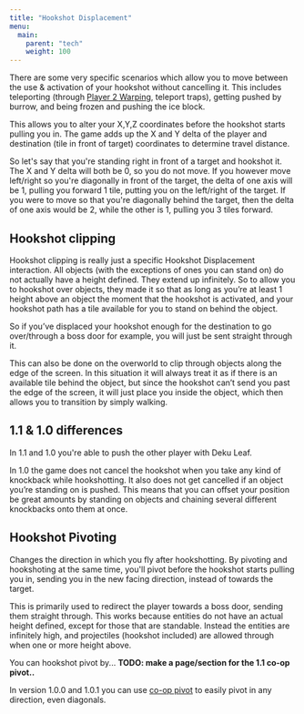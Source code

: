 ```yaml
---
title: "Hookshot Displacement"
menu:
  main:
    parent: "tech"
    weight: 100
---
```


There are some very specific scenarios which allow you to move between the use & activation of your hookshot without cancelling it.
This includes teleporting (through [Player 2 Warping](/tech/player-2-warp), teleport traps), getting pushed by burrow, and being frozen and pushing the ice block.

This allows you to alter your X,Y,Z coordinates before the hookshot starts pulling you in.
The game adds up the X and Y delta of the player and destination (tile in front of target) coordinates to determine travel distance.

So let's say that you're standing right in front of a target and hookshot it. The X and Y delta will both be 0, so you do not move.
If you however move left/right so you're diagonally in front of the target, the delta of one axis will be 1, pulling you forward 1 tile, putting you on the left/right of the target.
If you were to move so that you're diagonally behind the target, then the delta of one axis would be 2, while the other is 1, pulling you 3 tiles forward.

## Hookshot clipping

Hookshot clipping is really just a specific Hookshot Displacement interaction.
All objects (with the exceptions of ones you can stand on) do not actually have a height defined. They extend up infinitely.
So to allow you to hookshot over objects, they made it so that as long as you’re at least 1 height above an object the moment that the hookshot is activated, and your hookshot path has a tile available for you to stand on behind the object.

So if you’ve displaced your hookshot enough for the destination to go over/through a boss door for example, you will just be sent straight through it.

This can also be done on the overworld to clip through objects along the edge of the screen.
In this situation it will always treat it as if there is an available tile behind the object, but since the hookshot can’t send you past the edge of the screen, it will just place you inside the object, which then allows you to transition by simply walking.

## 1.1 & 1.0 differences

In 1.1 and 1.0 you're able to push the other player with Deku Leaf.

In 1.0 the game does not cancel the hookshot when you take any kind of knockback while hookshotting.
It also does not get cancelled if an object you’re standing on is pushed.
This means that you can offset your position be great amounts by standing on objects and chaining several different knockbacks onto them at once.


## Hookshot Pivoting

Changes the direction in which you fly after hookshotting.
By pivoting and hookshoting at the same time, you'll pivot before the hookshot starts pulling you in, sending you in the new facing direction, instead of towards the target.

This is primarily used to redirect the player towards a boss door, sending them straight through.
This works because entities do not have an actual height defined, except for those that are standable.
Instead the entities are infinitely high, and projectiles (hookshot included) are allowed through when one or more height above.

You can hookshot pivot by... **TODO: make a page/section for the 1.1 co-op pivot..**

In version 1.0.0 and 1.0.1 you can use [co-op pivot](/tech/co-op-pivot/) to easily pivot in any direction, even diagonals.
